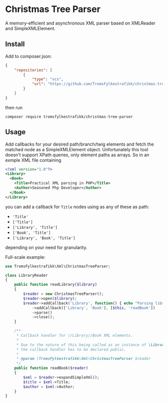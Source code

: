 # Christmas Tree Parser

A memory-efficient and asynchronous XML parser based on XMLReader and
SimpleXMLElement.

## Install

Add to composer.json:
```json
{
    "repositories": [
        {
            "type": "vcs",
            "url": "https://github.com/TromsFylkestrafikk/christmas-tree-parser"
        }
    ]
}
```

then run
```shell
composer require tromsfylkestrafikk/christmas-tree-parser
```

## Usage

Add callbacks for your desired path/branch/twig elements and fetch the
matched node as a SimpleXMLElement object. Unfortunately this tool
doesn't support XPath queries, only element paths as arrays. So in an
exmple XML file containing
```xml
<?xml version="1.0"?>
<Library>
  <Book>
    <Title>Practical XML parsing in PHP</Title>
    <Author>Seasoned Php Developer</Author>
  </Book>
</Library>
```

you can add a callback for `Title` nodes using as any of these as path:
- `'Title'`
- `['Title']`
- `['Library', 'Title']`
- `['Book', 'Title']`
- `['Library', 'Book', 'Title']`

depending on your need for granularity.

Full-scale example:

```php
use TromsFylkestrafikk\Xml\ChristmasTreeParser;

class LibraryReader
{
    public function readLibrary($library)
    {
        $reader = new ChristmasTreeParser();
        $reader->open($library);
        $reader->addCallback('Library', function() { echo "Parsing library"; })
            ->addCallback(['Library', 'Book'], [$this, 'readBook'])
            ->parse()
            ->close();
    }

    /**
     * Callback handler for //Library//Book XML elements.
     *
     * Due to the nature of this being called as an instance of \LibraryReader,
     * the callback handler has to be declared public.
     *
     * @param \TromsFylkestrafikk\Xml\ChristmasTreeParser $reader
     */
    public function readBook($reader)
    {
        $xml = $reader->expandSimpleXml();
        $title = $xml->Title;
        $author = $xml->Author;
    }
}

```
